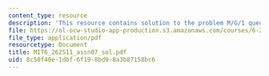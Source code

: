```yaml
---
content_type: resource
description: 'This resource contains solution to the problem M/G/1 queuing system. '
file: https://ol-ocw-studio-app-production.s3.amazonaws.com/courses/6-262-discrete-stochastic-processes-spring-2011/8c50f40e1dbf6f198bd98a3b87158bc6_MIT6_262S11_assn07_sol.pdf
file_type: application/pdf
resourcetype: Document
title: MIT6_262S11_assn07_sol.pdf
uid: 8c50f40e-1dbf-6f19-8bd9-8a3b87158bc6
---
```

